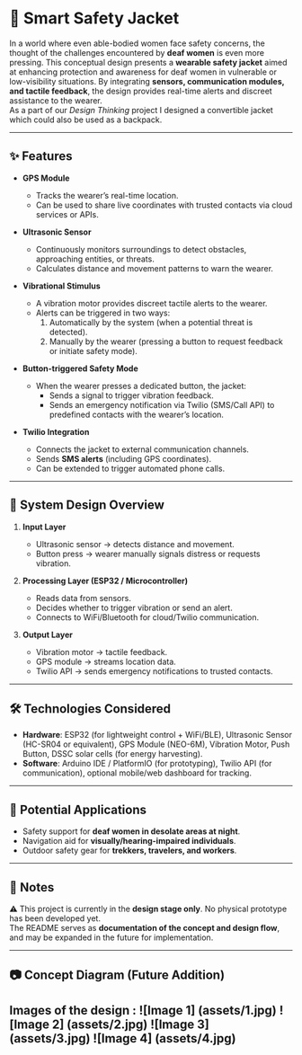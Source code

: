 # 🧥 Smart Safety Jacket 

In a world where even able-bodied women face safety concerns, the thought of the challenges encountered by **deaf women** is even more pressing. This conceptual design presents a **wearable safety jacket** aimed at enhancing protection and awareness for deaf women in vulnerable or low-visibility situations. By integrating **sensors, communication modules, and tactile feedback**, the design provides real-time alerts and discreet assistance to the wearer.  
As a part of our *Design Thinking* project I designed a convertible jacket which could also be used as a backpack. 

---

## ✨ Features  

- **GPS Module**  
  - Tracks the wearer’s real-time location.  
  - Can be used to share live coordinates with trusted contacts via cloud services or APIs.  

- **Ultrasonic Sensor**  
  - Continuously monitors surroundings to detect obstacles, approaching entities, or threats.  
  - Calculates distance and movement patterns to warn the wearer.  

- **Vibrational Stimulus**  
  - A vibration motor provides discreet tactile alerts to the wearer.  
  - Alerts can be triggered in two ways:  
    1. Automatically by the system (when a potential threat is detected).  
    2. Manually by the wearer (pressing a button to request feedback or initiate safety mode).  

- **Button-triggered Safety Mode**  
  - When the wearer presses a dedicated button, the jacket:  
    - Sends a signal to trigger vibration feedback.  
    - Sends an emergency notification via Twilio (SMS/Call API) to predefined contacts with the wearer’s location.  

- **Twilio Integration**  
  - Connects the jacket to external communication channels.  
  - Sends **SMS alerts** (including GPS coordinates).  
  - Can be extended to trigger automated phone calls.  

---

## 📐 System Design Overview  

1. **Input Layer**  
   - Ultrasonic sensor → detects distance and movement.  
   - Button press → wearer manually signals distress or requests vibration.  

2. **Processing Layer (ESP32 / Microcontroller)**  
   - Reads data from sensors.  
   - Decides whether to trigger vibration or send an alert.  
   - Connects to WiFi/Bluetooth for cloud/Twilio communication.  

3. **Output Layer**  
   - Vibration motor → tactile feedback.  
   - GPS module → streams location data.  
   - Twilio API → sends emergency notifications to trusted contacts.  

---

## 🛠️ Technologies Considered  

- **Hardware**: ESP32 (for lightweight control + WiFi/BLE), Ultrasonic Sensor (HC-SR04 or equivalent), GPS Module (NEO-6M), Vibration Motor, Push Button, DSSC solar cells (for energy harvesting).  
- **Software**: Arduino IDE / PlatformIO (for prototyping), Twilio API (for communication), optional mobile/web dashboard for tracking.  

---

## 🚀 Potential Applications  

- Safety support for **deaf women in desolate areas at night**.  
- Navigation aid for **visually/hearing-impaired individuals**.  
- Outdoor safety gear for **trekkers, travelers, and workers**.  

---

## 📌 Notes  

⚠️ This project is currently in the **design stage only**. No physical prototype has been developed yet.  
The README serves as **documentation of the concept and design flow**, and may be expanded in the future for implementation.  

---

## 📷 Concept Diagram (Future Addition)  

Images of the design : 
![Image 1] (assets/1.jpg)
![Image 2] (assets/2.jpg)
![Image 3] (assets/3.jpg)
![Image 4] (assets/4.jpg)
---
